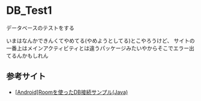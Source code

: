 # DB_Test1

データベースのテストをする

いまはなんかできんくてやめてる(やめようとしてる)とこやろうけど、
サイトの一番上はメインアクティビティとは違うパッケージみたいやからそこでエラー出てるんかもしれん

## 参考サイト

- [[Android]Roomを使ったDB接続サンプル(Java)](http://tech-fill.net/android-room-sample/)
